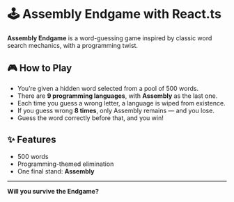 # 🕹️ Assembly Endgame with React.ts

**Assembly Endgame** is a word-guessing game inspired by classic word search mechanics, with a programming twist.

## 🎮 How to Play

- You’re given a hidden word selected from a pool of 500 words.
- There are **9 programming languages**, with **Assembly** as the last one.
- Each time you guess a wrong letter, a language is wiped from existence.
- If you guess wrong **8 times**, only Assembly remains — and you lose.
- Guess the word correctly before that, and you win!

## ✨ Features

- 500 words  
- Programming-themed elimination  
- One final stand: **Assembly**

---

**Will you survive the Endgame?**

